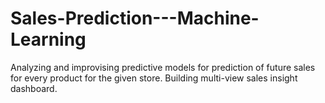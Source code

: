 # Sales-Prediction---Machine-Learning
Analyzing and improvising predictive models for prediction of future sales for every product for the given store.
Building multi-view sales insight dashboard.
